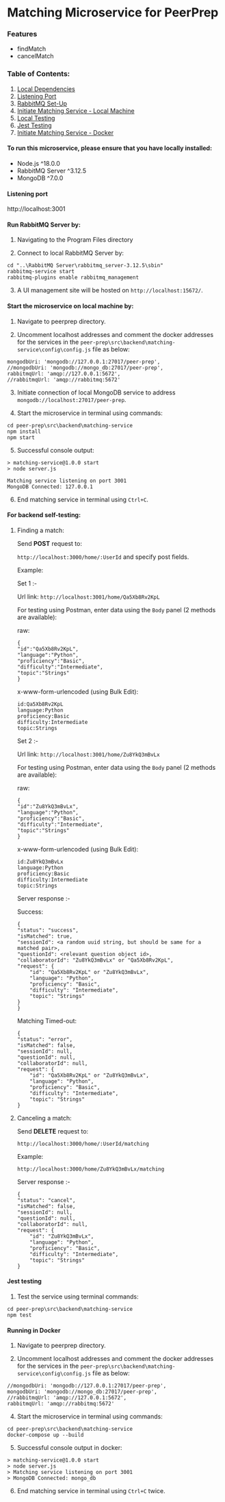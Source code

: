 # Matching Microservice for PeerPrep

### Features
- findMatch
- cancelMatch

### Table of Contents:

1. [Local Dependencies](#)
2. [Listening Port](#)
3. [RabbitMQ Set-Up](#)
4. [Initiate Matching Service - Local Machine](#)
5. [Local Testing](#)
6. [Jest Testing](#)
7. [Initiate Matching Service - Docker](#)


#### To run this microservice, please ensure that you have locally installed:

- Node.js ^18.0.0
- RabbitMQ Server ^3.12.5
- MongoDB ^7.0.0


#### Listening port

http://localhost:3001


#### Run RabbitMQ Server by:

1. Navigating to the Program Files directory 

2. Connect to local RabbitMQ Server by:

```
cd "..\RabbitMQ Server\rabbitmq_server-3.12.5\sbin"
rabbitmq-service start
rabbitmq-plugins enable rabbitmq_management
```

3. A UI management site will be hosted on `http://localhost:15672/`.


#### Start the microservice on local machine by:

1. Navigate to peerprep directory.
   
2. Uncomment localhost addresses and comment the docker addresses for the services in the `peer-prep\src\backend\matching-service\config\config.js` file as below:
   
``` 
mongodbUri: 'mongodb://127.0.0.1:27017/peer-prep',
//mongodbUri: 'mongodb://mongo_db:27017/peer-prep',
rabbitmqUrl: 'amqp://127.0.0.1:5672',
//rabbitmqUrl: 'amqp://rabbitmq:5672'
```

3. Initiate connection of local MongoDB service to address `mongodb://localhost:27017/peer-prep`.
   
4. Start the microservice in terminal using commands:
   
```
cd peer-prep\src\backend\matching-service
npm install
npm start
```

5. Successful console output:

```
> matching-service@1.0.0 start
> node server.js

Matching service listening on port 3001
MongoDB Connected: 127.0.0.1
```

6. End matching service in terminal using `Ctrl+C`.


#### For backend self-testing:
1. Finding a match:
   
   Send **POST** request to:
   
    `http://localhost:3000/home/:UserId` and specify post fields.
   
   Example:
   
   Set 1 :-
   
   Url link: `http://localhost:3001/home/Qa5Xb8Rv2KpL`

   For testing using Postman, enter data using the `Body` panel (2 methods are available):
   
   raw:

    ```
    {
    "id":"Qa5Xb8Rv2KpL",
    "language":"Python",
    "proficiency":"Basic",
    "difficulty":"Intermediate",
    "topic":"Strings"
    }
    ```

   x-www-form-urlencoded (using Bulk Edit):

    ```
    id:Qa5Xb8Rv2KpL
    language:Python
    proficiency:Basic
    difficulty:Intermediate
    topic:Strings
    ```

   Set 2 :-
   
   Url link: `http://localhost:3001/home/Zu8YkQ3mBvLx`

   For testing using Postman, enter data using the `Body` panel (2 methods are available):
   
   raw:

    ```
    {
    "id":"Zu8YkQ3mBvLx",
    "language":"Python",
    "proficiency":"Basic",
    "difficulty":"Intermediate",
    "topic":"Strings"
    }
    ```

   x-www-form-urlencoded (using Bulk Edit):

    ```
    id:Zu8YkQ3mBvLx
    language:Python
    proficiency:Basic
    difficulty:Intermediate
    topic:Strings
    ```

   Server response :-
   
   Success:
   
    ```
    {
    "status": "success",
    "isMatched": true,
    "sessionId": <a random uuid string, but should be same for a matched pair>,
    "questionId": <relevant question object id>,
    "collaboratorId": "Zu8YkQ3mBvLx" or "Qa5Xb8Rv2KpL",
    "request": {
        "id": "Qa5Xb8Rv2KpL" or "Zu8YkQ3mBvLx",
        "language": "Python",
        "proficiency": "Basic",
        "difficulty": "Intermediate",
        "topic": "Strings"
    }
    }
    ```
   
   Matching Timed-out:
   
    ```
    {
    "status": "error",
    "isMatched": false,
    "sessionId": null,
    "questionId": null,
    "collaboratorId": null,
    "request": {
        "id": "Qa5Xb8Rv2KpL" or "Zu8YkQ3mBvLx",
        "language": "Python",
        "proficiency": "Basic",
        "difficulty": "Intermediate",
        "topic": "Strings"
    }
    ```
    
   
2. Canceling a match:
   
   Send **DELETE** request to:
   
   `http://localhost:3000/home/:UserId/matching`
   
   Example:
   
   `http://localhost:3000/home/Zu8YkQ3mBvLx/matching`

   Server response :-

    ```
    {
    "status": "cancel",
    "isMatched": false,
    "sessionId": null,
    "questionId": null,
    "collaboratorId": null,
    "request": {
        "id": "Zu8YkQ3mBvLx",
        "language": "Python",
        "proficiency": "Basic",
        "difficulty": "Intermediate",
        "topic": "Strings"
    }
    ```


#### Jest testing
1. Test the service using terminal commands:

```
cd peer-prep\src\backend\matching-service
npm test
```


#### Running in Docker
1. Navigate to peerprep directory.
   
2. Uncomment localhost addresses and comment the docker addresses for the services in the `peer-prep\src\backend\matching-service\config\config.js` file as below:
   
``` 
//mongodbUri: 'mongodb://127.0.0.1:27017/peer-prep',
mongodbUri: 'mongodb://mongo_db:27017/peer-prep',
//rabbitmqUrl: 'amqp://127.0.0.1:5672',
rabbitmqUrl: 'amqp://rabbitmq:5672'
```
   
4. Start the microservice in terminal using commands:
   
```
cd peer-prep\src\backend\matching-service
docker-compose up --build
```

5. Successful console output in docker:

```
> matching-service@1.0.0 start
> node server.js
> Matching service listening on port 3001
> MongoDB Connected: mongo_db
```

6. End matching service in terminal using `Ctrl+C` twice.
